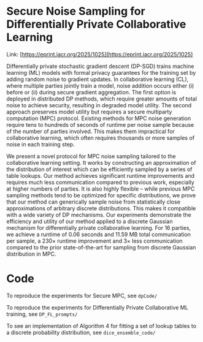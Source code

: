 # Secure Noise Sampling for Differentially Private Collaborative Learning

Link: [https://eprint.iacr.org/2025/1025](https://eprint.iacr.org/2025/1025)

Differentially private stochastic gradient descent (DP-SGD) trains machine learning (ML) models with formal privacy guarantees for the training set by adding random noise to gradient updates. In collaborative learning (CL), where multiple parties jointly train a model, noise addition occurs either (i) before or (ii) during secure gradient aggregation. The first option is deployed in distributed DP methods, which require greater amounts of total noise to achieve security, resulting in degraded model utility. The second approach preserves model utility but requires a secure multiparty computation (MPC) protocol. Existing methods for MPC noise generation require tens to hundreds of seconds of runtime per noise sample because of the number of parties involved. This makes them impractical for collaborative learning, which often requires thousands or more samples of noise in each training step.

We present a novel protocol for MPC noise sampling tailored to the collaborative learning setting. It works by constructing an approximation of the distribution of interest which can be efficiently sampled by a series of table lookups. Our method achieves significant runtime improvements and requires much less communication compared to previous work, especially at higher numbers of parties. It is also highly flexible – while previous MPC sampling methods tend to be optimized for specific distributions, we prove that our method can generically sample
noise from statistically close approximations of arbitrary discrete distributions. This makes it compatible with a wide variety of DP mechanisms. Our experiments demonstrate the efficiency and utility of our method applied to a discrete Gaussian mechanism for differentially private collaborative learning. For 16 parties, we achieve a runtime of 0.06 seconds and 11.59 MB total communication per sample, a 230× runtime improvement and 3× less communication compared to the prior state-of-the-art for sampling from discrete Gaussian distribution in MPC.

# Code

To reproduce the experiments for Secure MPC, see `dpCode/`



To reproduce the experiments for Differentially Private Collaborative ML training, see `DP_FL_prompts/`

To see an implementation of Algorithm 4 for fitting a set of lookup tables to a discrete probability distribution, see `dice_ensemble_code/`
